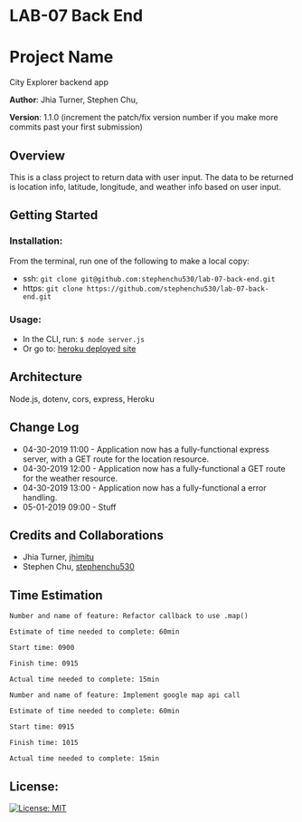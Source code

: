 # LAB-07 Back End

# Project Name

City Explorer backend app

**Author**: Jhia Turner, Stephen Chu,

**Version**: 1.1.0 (increment the patch/fix version number if you make more commits past your first submission)

## Overview
This is a class project to return data with user input. The data to be returned is location info, latitude, longitude, and weather info based on user input.

## Getting Started

### Installation:
From the terminal, run one of the following to make a local copy:
* ssh: `git clone git@github.com:stephenchu530/lab-07-back-end.git`
* https: `git clone https://github.com/stephenchu530/lab-07-back-end.git`

### Usage:
* In the CLI, run: `$ node server.js`
* Or go to: [heroku deployed site](https://glacial-eyrie-10319.herokuapp.com/)


## Architecture
  Node.js, dotenv, cors, express, Heroku

## Change Log

* 04-30-2019 11:00 - Application now has a fully-functional express server, with a GET route for the location resource.
* 04-30-2019 12:00 - Application now has a fully-functional a GET route for the weather resource.
* 04-30-2019 13:00 - Application now has a fully-functional a error handling.
* 05-01-2019 09:00 - Stuff


## Credits and Collaborations
* Jhia Turner, [jhimitu](https://github.com/jhimitu)
* Stephen Chu, [stephenchu530](https://github.com/stephenchu530)

## Time Estimation
```
Number and name of feature: Refactor callback to use .map()

Estimate of time needed to complete: 60min

Start time: 0900

Finish time: 0915

Actual time needed to complete: 15min
```
```
Number and name of feature: Implement google map api call

Estimate of time needed to complete: 60min

Start time: 0915

Finish time: 1015

Actual time needed to complete: 15min
```

## License:
[![License: MIT](https://img.shields.io/badge/License-MIT-yellow.svg)](https://github.com/stephenchu530/lab-07-back-end/blob/master/LICENSE)
